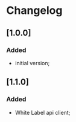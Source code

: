 # Changelog

## [1.0.0]
### Added
- initial version;

## [1.1.0]
### Added
- White Label api client;


